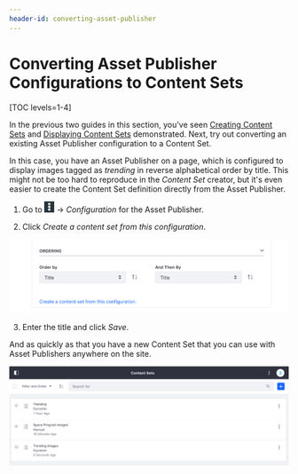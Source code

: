 ```yaml
---
header-id: converting-asset-publisher
---
```


# Converting Asset Publisher Configurations to Content Sets

[TOC levels=1-4]

In the previous two guides in this section, you've seen [Creating Content Sets](/docs/7-2/user/-/knowledge_base/user/creating-content-sets) and [Displaying Content Sets](/docs/7-2/user/-/knowledge_base/user/displaying-content-sets) 
demonstrated. Next, try out converting an existing Asset Publisher 
configuration to a Content Set.

In this case, you have an Asset Publisher on a page, which is configured to 
display images tagged as *trending* in reverse alphabetical order by title. 
This might not be too hard to reproduce in the *Content Set* creator, but it's 
even easier to create the Content Set definition directly from the Asset 
Publisher.

1.  Go to ![Options](../../../../images/icon-options.png) &rarr; *Configuration* for 
    the Asset Publisher.
    
2.  Click *Create a content set from this configuration*.

![Figure 1: You can generate a Content Set directly from the Asset Publisher configuration.](../../../../images/content-set-create-ap.png)

3.  Enter the title and click *Save*.

And as quickly as that you have a new Content Set that you can use with Asset
Publishers anywhere on the site.

![Figure 2: The Content Set is added right alongside any existing sets.](../../../../images/content-set-ap-added.png)
